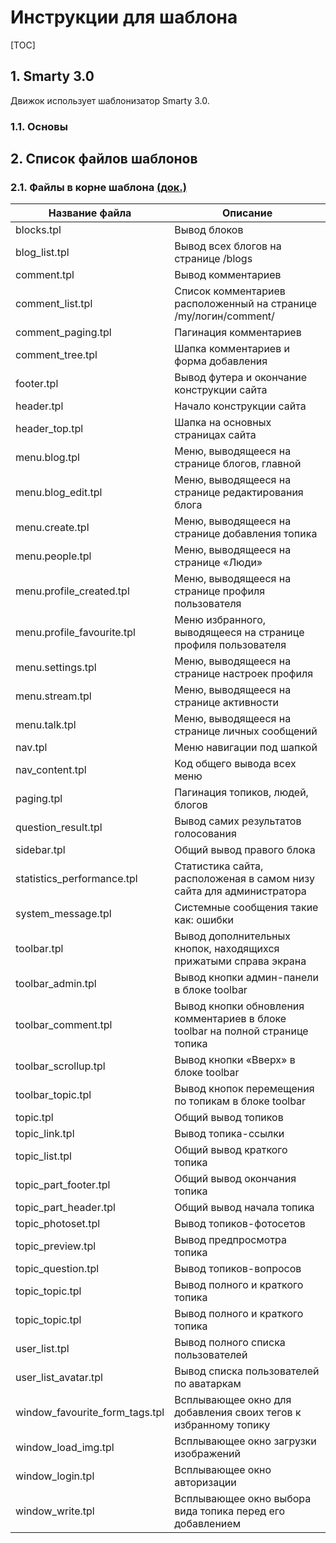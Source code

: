 # Инструкции для шаблона #

[TOC]

## 1. Smarty 3.0 ##
Движок использует шаблонизатор Smarty 3.0.

### 1.1. Основы ###

## 2. Список файлов шаблонов ##

### 2.1. Файлы в корне шаблона [(док.)](http://docs.livestreetcms.com/template/1.0/) ###

| Название файла | Описание |
| -------------------------|---------------|
| blocks.tpl | Вывод блоков |
| blog_list.tpl | Вывод всех блогов на странице /blogs |
| comment.tpl | Вывод комментариев |
| comment_list.tpl | Список комментариев расположенный на странице /my/логин/comment/ |
| comment_paging.tpl | Пагинация комментариев |
| comment_tree.tpl | Шапка комментариев и форма добавления |
| footer.tpl | Вывод футера и окончание конструкции сайта |
| header.tpl | Начало конструкции сайта |
| header_top.tpl | Шапка на основных страницах сайта |
| menu.blog.tpl | Меню, выводящееся на странице блогов, главной |
| menu.blog_edit.tpl | Меню, выводящееся на странице редактирования блога |
| menu.create.tpl | Меню, выводящееся на странице добавления топика |
| menu.people.tpl | Меню, выводящееся на странице «Люди» |
| menu.profile_created.tpl | Меню, выводящееся на странице профиля пользователя |
| menu.profile_favourite.tpl | Меню избранного, выводящееся на странице профиля пользователя |
| menu.settings.tpl | Меню, выводящееся на странице настроек профиля |
| menu.stream.tpl | Меню, выводящееся на странице активности |
| menu.talk.tpl | Меню, выводящееся на странице личных сообщений |
| nav.tpl | Меню навигации под шапкой |
| nav_content.tpl | Код общего вывода всех меню |
| paging.tpl | Пагинация топиков, людей, блогов |
| question_result.tpl | Вывод самих результатов голосования |
| sidebar.tpl | Общий вывод правого блока |
| statistics_performance.tpl | Статистика сайта, расположеная в самом низу сайта для администратора |
| system_message.tpl | Системные сообщения такие как: ошибки |
| toolbar.tpl | Вывод дополнительных кнопок, находящихся прижатыми справа экрана |
| toolbar_admin.tpl | Вывод кнопки админ-панели в блоке toolbar |
| toolbar_comment.tpl | Вывод кнопки обновления комментариев в блоке toolbar на полной странице топика |
| toolbar_scrollup.tpl | Вывод кнопки «Вверх» в блоке toolbar |
| toolbar_topic.tpl | Вывод кнопок перемещения по топикам в блоке toolbar |
| topic.tpl | Общий вывод топиков |
| topic_link.tpl | Вывод топика-ссылки |
| topic_list.tpl | Общий вывод краткого топика |
| topic_part_footer.tpl | Общий вывод окончания топика |
| topic_part_header.tpl | Общий вывод начала топика |
| topic_photoset.tpl | Вывод топиков-фотосетов |
| topic_preview.tpl | Вывод предпросмотра топика |
| topic_question.tpl | Вывод топиков-вопросов |
| topic_topic.tpl | Вывод полного и краткого топика |
| topic_topic.tpl | Вывод полного и краткого топика |
| user_list.tpl | Вывод полного списка пользователей |
| user_list_avatar.tpl | Вывод списка пользователей по аватаркам |
| window_favourite_form_tags.tpl | Всплывающее окно для добавления своих тегов к избранному топику |
| window_load_img.tpl | Всплывающее окно загрузки изображений |
| window_login.tpl | Всплывающее окно авторизации |
| window_write.tpl | Всплывающее окно выбора вида топика перед его добавлением |
